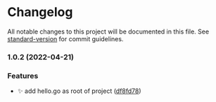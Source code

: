 # Changelog

All notable changes to this project will be documented in this file. See [standard-version](https://github.com/conventional-changelog/standard-version) for commit guidelines.

### 1.0.2 (2022-04-21)


### Features

* :sparkles: add hello.go as root of project ([df8fd78](https://github.com/mokkapps/changelog-generator-demo/commits/df8fd7865b0d4aa46152913cc9407209c2fad388))
